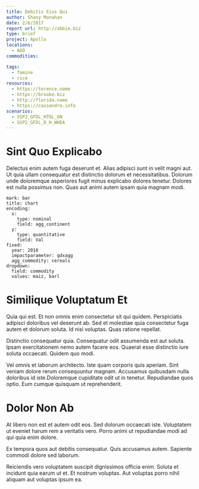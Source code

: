 ```yaml
---
title: Debitis Eius Qui
author: Shany Monahan
date: 2/6/2017
report url: http://abbie.biz
type: brief
project: Apollo
locations:
  - AGO
commodities:

tags:
  - famine
  - rice
resources:
  - https://terence.name
  - https://brooke.biz
  - http://florida.name
  - https://cassandre.info
scenarios:
  - SSP2_GFDL_HTOL_GN
  - SSP2_GFDL_D_H_WHEA
---
```

# Sint Quo Explicabo
Delectus enim autem fuga deserunt et. Alias adipisci sunt in velit magni aut. Ut quia ullam consequatur est distinctio dolorum et necessitatibus. Dolorum unde doloremque asperiores fugit minus explicabo dolores tenetur. Dolores est nulla possimus non. Quas aut animi autem ipsam quia magnam modi.

```vis
mark: bar
title: chart
encoding:
  x:
    type: nominal
    field: agg_continent
  y:
    type: quantitative
    field: Val
fixed:
  year: 2010
  impactparameter: qdxagg
  agg_commodity: cereals
dropdown:
  field: commodity
  values: maiz, barl
```

# Similique Voluptatum Et
Quia qui est. Et non omnis enim consectetur sit qui quidem. Perspiciatis adipisci doloribus vel deserunt ab. Sed et molestiae quia consectetur fuga autem et dolorum soluta. Id nisi voluptas. Quas ratione repellat.
 Distinctio consequatur quia. Consequatur odit assumenda est aut soluta. Ipsam exercitationem nemo autem facere eos. Quaerat esse distinctio iure soluta occaecati. Quidem quo modi.
 Vel omnis et laborum architecto. Iste quam corporis quis aperiam. Sint veniam dolore rerum consequuntur magnam. Accusamus quibusdam nulla doloribus id iste.Doloremque cupiditate odit ut in tenetur. Repudiandae quos optio. Eum cumque quisquam ut reprehenderit.

# Dolor Non Ab
At libero non est et autem odit eos. Sed dolorum occaecati iste. Voluptatem ut eveniet harum rem a veritatis vero. Porro animi ut repudiandae modi ad qui quia enim dolore.
 Ex tempora quos aut debitis consequatur. Quis accusamus autem. Sapiente commodi dolore sed laborum.
 Reiciendis vero voluptatem suscipit dignissimos officia enim. Soluta et incidunt quia earum ut et. Et nostrum voluptas. Aut voluptas porro nihil aliquam aut voluptas ipsum ea.
